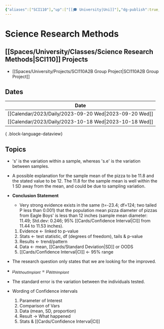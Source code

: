 ```yaml
---
{"aliases":["SCI110"],"up":["[[🎓 University|Uni]]"],"dg-publish":true,"permalink":"/spaces/university/classes/science-research-methods/","dgPassFrontmatter":true}
---
```


# Science Research Methods

## [[Spaces/University/Classes/Science Research Methods\|SCI110]] Projects
- [[Spaces/University/Projects/SCI110A2B Group Project\|SCI110A2B Group Project]]

## Dates

| Date                                                      |
| --------------------------------------------------------- |
| [[Calendar/2023/Daily/2023-09-20 Wed\|2023-09-20 Wed]] |
| [[Calendar/2023/Daily/2023-10-18 Wed\|2023-10-18 Wed]] |

{ .block-language-dataview}

## Topics

- 's' is the variation within a sample, whereas 's.e' is the variation between samples.
- A possible explanation for the sample mean of the pizza to be 11.8 and the stated value to be 12. The 11.8 for the sample mean is well within the 1 SD away from the mean, and could be due to sampling variation.
- **Conclusion Statement**
	- Very strong evidence exists in the same (t=-23.4; df=124; two tailed P less than 0.001) that the population mean pizza diameter of pizzas from Eagle Boys' is less than 12 inches (sample mean diameter: 11.49; Std.dev: 0.246; 95% [[Cards/Confidence Interval\|CI]] from 11.44 to 11.53 inches).
	1. Evidence <- linked to p-value
	2. Stats <- test statistic, df (degrees of freedom), tails & p-value
	3. Results <- trend/pattern
	4. Data <- mean, [[Cards/Standard Deviation\|SD]] or OODS
	5. [[Cards/Confidence Interval\|CI]] <- 95% range
- The research question only states that we are looking for the improved.
- $\mu_{Without Implant}=\mu_{With Implant}$
- The standard error is the variation between the individuals tested.

- Wording of Confidence intervals
	1. Parameter of Interest
	2. Comparison of Vars
	3. Data (mean, SD, proportion)
	4. Result -> What happened
	5. Stats & [[Cards/Confidence Interval\|CI]]